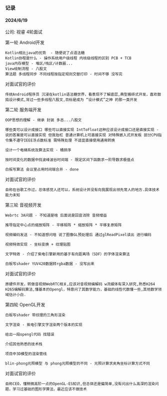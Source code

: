 ### 记录

#### 2024/6/19
公司: 视睿 4轮面试  

第一轮 Android开发 

    Kotlin相比java的优势  - 随便说了点语法糖 
    Kotlin协程是什么 - 操作系统用户级线程 内核级线程的区别 PCB + TCB
    java内存模型 - 堆区/栈区/计数器...
    View绘制流程 - 八股文 
    算法题 多线程同步 不同线程按指定规则交替打印 - 时间不够 没写完

对面试官的评价

    传统Android程序员 沉浸在kotlin语法糖世界，看表现不了解底层,典型搬砖式开发，喜欢鼓捣设计模式,背过一些多线程八股文,目标是成为 “设计模式”之神 的那一类开发
    

第二轮 服务端开发

    OOP思想的理解 - 继承 封装 多态...八股文

    哪些类可以设计成接口 哪些可以直接实现 IntToFloat这种应该设计成接口还是直接实现 - 说的答案是可以直接实现 但我抬杠 普通计算机上可直接实现 对特殊嵌入式开发板 部分CPU指令集不遵守IEEE浮点数标准 需特殊处理 不适宜直接使用通用转换

    设计一个电梯系统及算法实现 - 桶排序

    按时间变化的数据中找波峰波谷时间端 - 限定区间下函数求一阶导数求极值点

    白板写算法 会议室占用时间端合并 - done 

对面试官的评价

    自称在谷歌工作过，总体感觉人还可以，系统设计并没有向我展现出领先常人的地方.具体技术能力未知

第三轮 音视频开发

    Webrtc 3A问题 - 不知道是啥 后面说是回音消除 音频增益

    推导指定中心点的缩放矩阵 - 平移矩阵 * 缩放矩阵 * 平移复原矩阵

    视频编码发送 - 不知道想问啥 说了图像GL预处理后 通过glReadPixel读出 进行编码

    视频特效实现 - 坐标变换 + 纹理贴图

    文字特效 - 介绍了紫电引擎新用的基于有向距离场（SDF）的字体渲染算法

    白板写shader YUV420数据转rgba数据 - 没写出来 

对面试官的评价

    原硬件开发，转做音视频WebRTC相关,应该对音视频编解码 w流媒体有深入研究,熟悉H264 H265编解码算法,懂基本的Opengl，特意问了其数学能力，基础的线性代数懂一些,其他数学领域估计小白.

第四轮 OpenGL开发 

    白板写shader 带纹理的三角形渲染 

    文字渲染 - 紫电引擎文字渲染两个版本的实现

    给出一段opengl代码 找错误

    介绍其他熟悉的技术栈

    项目中3D模型的渲染管线

    blin-phong光照模型 与 phong光照模型的不同 - 光照计算求夹角坐标计算方式不同

对面试官的评价

    自称CEO，懂稍微高阶一点的OpenGL-ES知识,但总体还是偏简单,没有问出什么高深的渲染问题，学习过基础的图形学算法，最近应该不做技术
